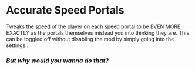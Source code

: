 # Accurate Speed Portals

Tweaks the speed of the player on each speed portal to be <cb>EVEN MORE</c> <cr>EXACTLY</c> as the portals themselves mislead you into thinking they are.
This can be toggled off without disabling the mod by simply going into the settings...
### ***<cr>But why would you wanna do that?</c>***
